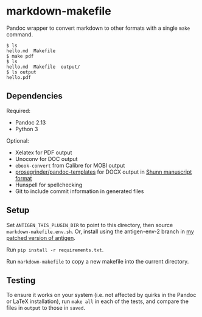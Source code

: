 # markdown-makefile

Pandoc wrapper to convert markdown to other formats with a single `make` command.

    $ ls
    hello.md  Makefile
    $ make pdf
    $ ls
    hello.md  Makefile  output/
    $ ls output
    hello.pdf


## Dependencies

Required:

- Pandoc 2.13
- Python 3

Optional:

- Xelatex for PDF output
- Unoconv for DOC output
- `ebook-convert` from Calibre for MOBI output
- [prosegrinder/pandoc-templates](https://github.com/prosegrinder/pandoc-templates) for DOCX output in [Shunn manuscript format](https://www.shunn.net/format/story/)
- Hunspell for spellchecking
- Git to include commit information in generated files


## Setup

Set `ANTIGEN_THIS_PLUGIN_DIR` to point to this directory, then source `markdown-makefile.env.sh`. Or, install using the antigen-env-2 branch in [my patched version of antigen](https://github.com/callumcameron/antigen).

Run `pip install -r requirements.txt`.

Run `markdown-makefile` to copy a new makefile into the current directory.


## Testing

To ensure it works on your system (i.e. not affected by quirks in the Pandoc or LaTeX installation), run `make all` in each of the tests, and compare the files in `output` to those in `saved`.
